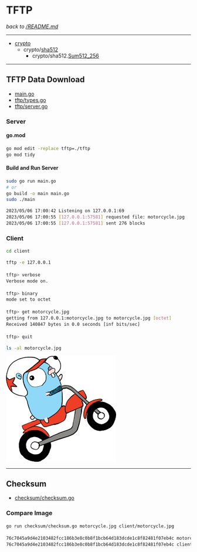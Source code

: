 # TFTP

_back to [/README.md](/README.md)_

---

- [crypto](https://pkg.go.dev/crypto)
  - crypto/[sha512](https://pkg.go.dev/crypto/sha512)
    - crypto/sha512.[Sum512_256](https://pkg.go.dev/crypto/sha512#Sum512_256)

---

## TFTP Data Download

- [main.go](main.go)
- [tftp/types.go](tftp/types.go)
- [tftp/server.go](tftp/server.go)

### Server

#### go.mod

```bash
go mod edit -replace tftp=./tftp
go mod tidy
```

#### Build and Run Server

```bash
sudo go run main.go
# or
go build -o main main.go
sudo ./main
```

```bash
2023/05/06 17:00:42 Listening on 127.0.0.1:69
2023/05/06 17:00:55 [127.0.0.1:57581] requested file: motorcycle.jpg
2023/05/06 17:00:55 [127.0.0.1:57581] sent 276 blocks
```

### Client

```bash
cd client
```

```bash
tftp -e 127.0.0.1

tftp> verbose
Verbose mode on.

tftp> binary
mode set to octet

tftp> get motorcycle.jpg
getting from 127.0.0.1:motorcycle.jpg to motorcycle.jpg [octet]
Received 140847 bytes in 0.0 seconds [inf bits/sec]

tftp> quit
```

```bash
ls -al motorcycle.jpg
```

<img alt="motorcycle" src="motorcycle.jpg" width="300px">

---

## Checksum

- [checksum/checksum.go](checksum/checksum.go)

### Compare Image

```bash
go run checksum/checksum.go motorcycle.jpg client/motorcycle.jpg

76c7045a9d4e2103482fcc186b3e8c0b8f1bcb64d183dcde1c8f82481f07eb4c motorcycle.jpg
76c7045a9d4e2103482fcc186b3e8c0b8f1bcb64d183dcde1c8f82481f07eb4c client/motorcycle.jpg
```
